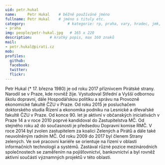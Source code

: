 ```yaml
---
uid: petr.hukal
name:     Petr Hukal  	# běžně používáné jméno
fullname: Petr Hukal 	# jméno s tituly etc.
category:                 	# kategorie: rp, praha, vary, hradec, jmk, senat
- praha
img: people/petr-hukal.jpg   # 165 x 220
description:      	# kratký popis, max 160 znaků
mail:
- petr.hukal@pirati.cz
mob:			 
profiles:
  github:       
  facebook:  
  twitter: 		  
  flickr:		  
---
```

Petr Hukal (* 17. března 1980) je od roku 2017 příznivcem Pirátské strany. Narodil se v Praze, kde rovněž žije. Vystudoval Střední a Vyšší odbornou školu dopravní, dále Hospodářskou politiku a správu na Provozně ekonomické fakultě ČZU v Praze. Od roku 2015 je posluchačem doktorského studia Řízení a ekonomika podniku na Lesnické a dřevařské fakultě ČZU v Praze. Od konce 90. let je aktivní v občanských iniciativách v Praze 14 a v roce 2010 poprvé kandidoval do Zastupitelstva MČ. Od stejného roku až do současnosti je předsedou Dopravní komise RMČ. V roce 2014 byl zvolen zastupitelem za koalici Zelených a Pirátů a dále také neuvolněným radním MČ. Od roku 2009 do 2017 byl členem Strany zelených. Ve své pracovní kariéře se orientuje na řízení v oblasti informačních technologií a systémů. Zastával různé pozice mezinárodních společnostech se zaměřením na pojišťovnictví, bankovnictví a byl rovněž aktivní součástí významných projektů v této oblasti.
